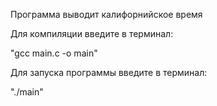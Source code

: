 Программа выводит калифорнийское время

Для компиляции введите в терминал:

"gcc main.c -o main"

Для запуска программы введите в терминал:

"./main"